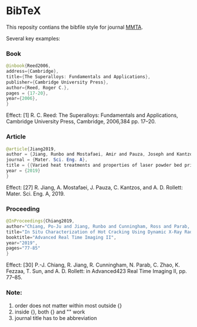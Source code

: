 # BibTeX
This reposity contians the bibfile style for journal [MMTA](https://www.springer.com/journal/11661).

Several key examples:

### Book
```java
@inbook{Reed2006, 
address={Cambridge},
title={The Superalloys: Fundamentals and Applications}, 
publisher={Cambridge University Press},
author={Reed, Roger C.}, 
pages = {17-20},
year={2006},
}
```

Effect: [1] R. C. Reed: The Superalloys: Fundamentals and Applications, Cambridge University Press, Cambridge, 2006,384
pp. 17–20.

### Article
```Java
@article{Jiang2019,
author = {Jiang, Runbo and Mostafaei, Amir and Pauza, Joseph and Kantzos, Christopher and Rollett, Anthony D.},
journal = {Mater. Sci. Eng. A},
title = {{Varied heat treatments and properties of laser powder bed printed Inconel 718}},
year = {2019}
}
```
Effect: [27] R. Jiang, A. Mostafaei, J. Pauza, C. Kantzos, and A. D. Rollett: Mater. Sci. Eng. A, 2019.

### Proceeding
```Java
@InProceedings{Chiang2019,
author="Chiang, Po-Ju and Jiang, Runbo and Cunningham, Ross and Parab, Niranjan and Zhao, Cang and Fezzaa, Kamel and Sun, Tao and Rollett, Anthony D.",
title="In Situ Characterization of Hot Cracking Using Dynamic X-Ray Radiography",
booktitle="Advanced Real Time Imaging II",
year="2019",
pages="77-85"
}
```

Effect: [30] P.-J. Chiang, R. Jiang, R. Cunningham, N. Parab, C. Zhao, K. Fezzaa, T. Sun, and A. D. Rollett: in Advanced423
Real Time Imaging II, pp. 77–85.

### Note: 
1. order does not matter within most outside {}
2. inside {}, both {} and "" work
3. journal title has to be abbreviation
